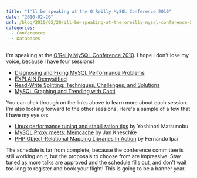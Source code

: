 ```yaml
---
title: "I'll be speaking at the O'Reilly MySQL Conference 2010"
date: "2010-02-20"
url: /blog/2010/02/20/ill-be-speaking-at-the-oreilly-mysql-conference-2010/
categories:
  - Conferences
  - Databases
---
```

I'm speaking at the [O'Reilly MySQL Conference 2010](http://conferences.oreilly.com/mysql). I hope I don't lose my voice, because I have four sessions!

*   [Diagnosing and Fixing MySQL Performance Problems](http://en.oreilly.com/mysql2010/public/schedule/detail/12410)
*   [EXPLAIN Demystified](http://en.oreilly.com/mysql2010/public/schedule/detail/12474)
*   [Read-Write Splitting: Techniques, Challenges, and Solutions](http://en.oreilly.com/mysql2010/public/schedule/detail/12479)
*   [MySQL Graphing and Trending with Cacti](http://en.oreilly.com/mysql2010/public/schedule/detail/12477)

You can click through on the links above to learn more about each session. I'm also looking forward to the other sessions. Here's a sample of a few that I have my eye on:

*   [Linux performance tuning and stabilization tips](http://en.oreilly.com/mysql2010/public/schedule/detail/13252) by Yoshinori Matsunobu
*   [MySQL Proxy meets: Memcache](http://en.oreilly.com/mysql2010/public/schedule/detail/13335) by Jan Kneschke
*   [PHP Object-Relational Mapping Libraries In Action](http://en.oreilly.com/mysql2010/public/schedule/detail/12489) by Fernando Ipar

The schedule is far from complete, because the conference committee is still working on it, but the proposals to choose from are impressive. Stay tuned as more talks are approved and the schedule fills out, and don't wait too long to register and book your flight! This is going to be a banner year.
